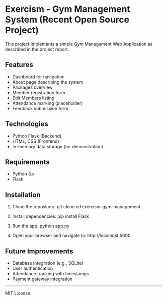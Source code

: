 # Exercism - Gym Management System (Recent Open Source Project)

This project implements a simple Gym Management Web Application as described in the project report.

## Features

- Dashboard for navigation
- About page describing the system
- Packages overview
- Member registration form
- Edit Members listing
- Attendance marking (placeholder)
- Feedback submission form

## Technologies

- Python Flask (Backend)
- HTML, CSS (Frontend)
- In-memory data storage (for demonstration)

## Requirements

- Python 3.x
- Flask

## Installation

1. Clone the repository:
   git clone <your-repo-url>
cd exercism-gym-management


2. Install dependencies:
pip install Flask


3. Run the app:
python app.py


4. Open your browser and navigate to:
http://localhost:5000


## Future Improvements

- Database integration (e.g., SQLite)
- User authentication
- Attendance tracking with timestamps
- Payment gateway integration

---

MIT License

